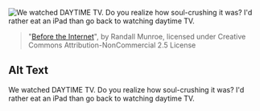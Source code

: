 ![We watched DAYTIME TV. Do you realize how soul-crushing it was? I'd rather eat an iPad than go back to watching daytime TV.](https://imgs.xkcd.com/comics/before_the_internet.png)
> "[Before the Internet](https://xkcd.com/1348/)", by Randall Munroe, licensed under Creative Commons Attribution-NonCommercial 2.5 License

## Alt Text
We watched DAYTIME TV. Do you realize how soul-crushing it was? I'd rather eat an iPad than go back to watching daytime TV.
